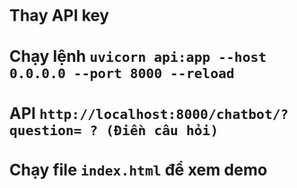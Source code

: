 # Thay API key 
# Chạy lệnh `uvicorn api:app --host 0.0.0.0 --port 8000 --reload`
# API `http://localhost:8000/chatbot/?question= ? (Điền câu hỏi)`
# Chạy file `index.html` để xem demo
